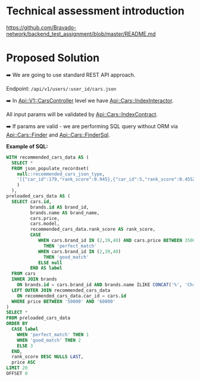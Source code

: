 # Technical assessment introduction

https://github.com/Bravado-network/backend_test_assignment/blob/master/README.md

# Proposed Solution

:arrow_right: We are going to use standard REST API approach.

Endpoint: `/api/v1/users/:user_id/cars.json`

:arrow_right: In [Api::V1::CarsController](https://github.com/rusllonrails/cars_api/blob/main/app/controllers/api/v1/cars_controller.rb) level we have [Api::Cars::IndexInteractor](https://github.com/rusllonrails/cars_api/blob/main/app/interactors/api/cars/index_interactor.rb).

All input params will be validated by [Api::Cars::IndexContract](https://github.com/rusllonrails/cars_api/blob/main/app/contracts/api/cars/index_contract.rb).

:arrow_right: If params are valid - we are performing SQL query without ORM via [Api::Cars::Finder](https://github.com/rusllonrails/cars_api/blob/main/app/queries/api/cars/finder.rb) and [Api::Cars::FinderSql](https://github.com/rusllonrails/cars_api/blob/main/app/queries/api/cars/finder_sql.rb).

**Example of SQL:**
```sql
WITH recommended_cars_data AS (
  SELECT *
  FROM json_populate_recordset(
    null::recommended_cars_json_type,
    '[{"car_id":179,"rank_score":0.945},{"car_id":5,"rank_score":0.4552}]'
    )
  ),
preloaded_cars_data AS (
  SELECT cars.id,
         brands.id AS brand_id,
         brands.name AS brand_name,
         cars.price,
         cars.model,
         recommended_cars_data.rank_score AS rank_score,
         CASE
            WHEN cars.brand_id IN (2,39,40) AND cars.price BETWEEN 35000 AND 39999
              THEN 'perfect_match'
            WHEN cars.brand_id IN (2,39,40)
              THEN 'good_match'
            ELSE null
         END AS label
  FROM cars
  INNER JOIN brands
    ON brands.id = cars.brand_id AND brands.name ILIKE CONCAT('%', 'Chrysler', '%')
  LEFT OUTER JOIN recommended_cars_data
    ON recommended_cars_data.car_id = cars.id
  WHERE price BETWEEN '50000' AND '60000'
)
SELECT *
FROM preloaded_cars_data
ORDER BY
  CASE label
    WHEN 'perfect_match' THEN 1
    WHEN 'good_match' THEN 2
    ELSE 3
  END,
  rank_score DESC NULLS LAST,
  price ASC
LIMIT 20
OFFSET 0
```
